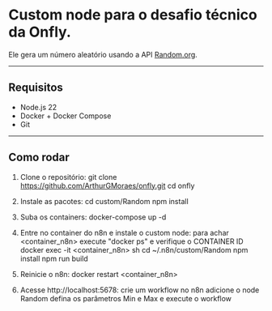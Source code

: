# Custom node para o desafio técnico da Onfly.  

Ele gera um número aleatório usando a API [Random.org](https://www.random.org/).

---

## Requisitos

- Node.js 22
- Docker + Docker Compose
- Git

---

## Como rodar

1. Clone o repositório:
   git clone https://github.com/ArthurGMoraes/onfly.git
   cd onfly

2. Instale as pacotes:
   cd custom/Random
   npm install
   

3. Suba os containers: 
   docker-compose up -d

4. Entre no container do n8n e instale o custom node:
   para achar <container_n8n> execute "docker ps" e verifique o CONTAINER ID
   docker exec -it <container_n8n> sh 
   cd ~/.n8n/custom/Random 
   npm install 
   npm run build

5. Reinicie o n8n:
   docker restart <container_n8n>

6. Acesse http://localhost:5678:
   crie um workflow no n8n
   adicione o node Random
   defina os parâmetros Min e Max e execute o workflow